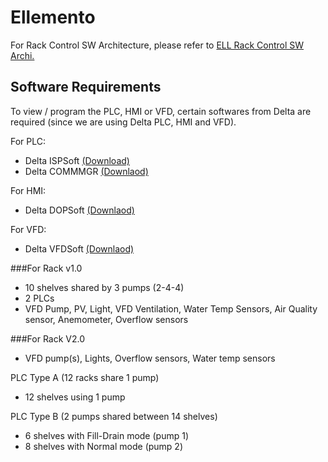 # Ellemento

For Rack Control SW Architecture, please refer to [ELL Rack Control SW Archi.](https://drive.google.com/file/d/1IUDWRApYoXoSnt2zxSMbcSYag9OhuBTM/view?usp=sharing.)


## Software Requirements

To view / program the PLC, HMI or VFD, certain softwares from Delta are required (since we are using Delta PLC, HMI and VFD).



For PLC: 
- Delta ISPSoft [(Download)](https://www.deltaww.com/Products/PluginWebUserControl/downloadCenterCounter.aspx?DID=9200&DocPath=1&hl=en-US)
- Delta COMMMGR [(Downlaod)](https://www.deltaww.com/Products/PluginWebUserControl/downloadCenterCounter.aspx?DID=7917&DocPath=1&hl=en-US)

For HMI:
- Delta DOPSoft [(Downlaod)](https://www.deltaww.com/Products/PluginWebUserControl/downloadCenterCounter.aspx?DID=9063&DocPath=1&hl=en-US)

For VFD:
- Delta VFDSoft [(Downlaod)](https://www.deltaww.com/Products/PluginWebUserControl/downloadCenterCounter.aspx?DID=8595&DocPath=1&hl=en-US)


###For Rack v1.0
- 10 shelves shared by 3 pumps (2-4-4)
- 2 PLCs
- VFD Pump, PV, Light, VFD Ventilation, Water Temp Sensors, Air Quality sensor, Anemometer, Overflow sensors

###For Rack V2.0

- VFD pump(s), Lights, Overflow sensors, Water temp sensors

PLC Type A (12 racks share 1 pump)
- 12 shelves using 1 pump

PLC Type B (2 pumps shared between 14 shelves)
- 6 shelves with Fill-Drain mode (pump 1)
- 8 shelves with Normal mode (pump 2)




